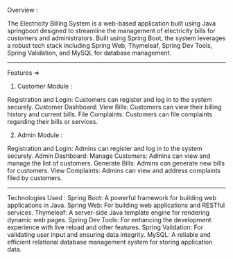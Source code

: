 Overview : 

The Electricity Billing System is a web-based application built using Java springboot designed to streamline the management of electricity bills for customers and administrators. Built using Spring Boot, the system leverages a robust tech stack including Spring Web, Thymeleaf, Spring Dev Tools, Spring Validation, and MySQL for database management.
********
Features => 
1) Customer Module :

Registration and Login: Customers can register and log in to the system securely.
Customer Dashboard:
View Bills: Customers can view their billing history and current bills.
File Complaints: Customers can file complaints regarding their bills or services.


2) Admin Module :

Registration and Login: Admins can register and log in to the system securely.
Admin Dashboard:
Manage Customers: Admins can view and manage the list of customers.
Generate Bills: Admins can generate new bills for customers.
View Complaints: Admins can view and address complaints filed by customers.
*******
Technologies Used : 
Spring Boot: A powerful framework for building web applications in Java.
Spring Web: For building web applications and RESTful services.
Thymeleaf: A server-side Java template engine for rendering dynamic web pages.
Spring Dev Tools: For enhancing the development experience with live reload and other features.
Spring Validation: For validating user input and ensuring data integrity.
MySQL: A reliable and efficient relational database management system for storing application data.
